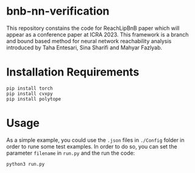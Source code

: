 # bnb-nn-verification

This repository constains the code for ReachLipBnB paper which will appear as a conference paper at ICRA 2023.
This framework is a branch and bound based method for neural network reachability analysis introduced by Taha Entesari, Sina Sharifi and Mahyar Fazlyab.

# Installation Requirements
```
pip install torch
pip install cvxpy
pip install polytope
```

# Usage
As a simple example, you could use the `.json` files in `./Config` folder in order to rune some test examples.
In order to do so, you can set the parameter `filename` in `run.py` and the run the code:
```
python3 run.py
```
